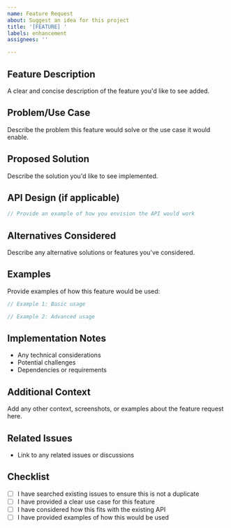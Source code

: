 ```yaml
---
name: Feature Request
about: Suggest an idea for this project
title: '[FEATURE] '
labels: enhancement
assignees: ''

---
```


## Feature Description
A clear and concise description of the feature you'd like to see added.

## Problem/Use Case
Describe the problem this feature would solve or the use case it would enable.

## Proposed Solution
Describe the solution you'd like to see implemented.

## API Design (if applicable)
```javascript
// Provide an example of how you envision the API would work
```

## Alternatives Considered
Describe any alternative solutions or features you've considered.

## Examples
Provide examples of how this feature would be used:

```javascript
// Example 1: Basic usage

// Example 2: Advanced usage
```

## Implementation Notes
- Any technical considerations
- Potential challenges
- Dependencies or requirements

## Additional Context
Add any other context, screenshots, or examples about the feature request here.

## Related Issues
- Link to any related issues or discussions

## Checklist
- [ ] I have searched existing issues to ensure this is not a duplicate
- [ ] I have provided a clear use case for this feature
- [ ] I have considered how this fits with the existing API
- [ ] I have provided examples of how this would be used